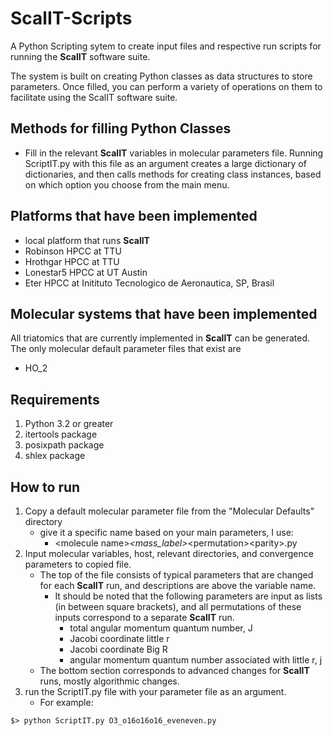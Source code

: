 # ScalIT-Scripts
A Python Scripting sytem to create input files and respective run scripts for running the **ScalIT** software suite.  

The system is built on creating Python classes as data structures to store parameters.  Once filled, you can perform
a variety of operations on them to facilitate using the ScalIT software suite.

## Methods for filling Python Classes

  - Fill in the relevant **ScalIT** variables in molecular parameters file.  Running ScriptIT.py with this file as an argument
    creates a large dictionary of dictionaries, and then calls methods for creating class instances, based on which option you 
    choose from the main menu.

## Platforms that have been implemented

  - local platform that runs **ScalIT**
  - Robinson HPCC at TTU
  - Hrothgar HPCC at TTU
  - Lonestar5 HPCC at UT Austin
  - Eter HPCC at Initituto Tecnologico de Aeronautica, SP, Brasil

## Molecular systems that have been implemented

All triatomics that are currently implemented in **ScalIT** can be generated.
  The only molecular default parameter files that exist are
  
  - HO_2

## Requirements
  1. Python 3.2 or greater
  2. itertools package
  3. posixpath package
  4. shlex package

## How to run

1. Copy a default molecular parameter file from the "Molecular Defaults" directory
    - give it a specific name based on your main parameters, I use:
        - \<molecule name\>_\<mass_label\>_\<permutation\>\<parity\>.py
2. Input molecular variables, host, relevant directories, and convergence parameters to copied file.
    - The top of the file consists of typical parameters that are changed for each **ScalIT** run, and descriptions are
      above the variable name.
      - It should be noted that the following parameters are input as lists (in between square brackets), and all 
        permutations of these inputs correspond to a separate **ScalIT** run.
          - total angular momentum quantum number, J
          - Jacobi coordinate little r
          - Jacobi coordinate Big R
          - angular momentum quantum number associated with little r, j
    - The bottom section corresponds to advanced changes for **ScalIT** runs, mostly algorithmic changes.
3. run the ScriptIT.py file with your parameter file as an argument.
    - For example:
  ```
  $> python ScriptIT.py O3_o16o16o16_eveneven.py 
  ```
    